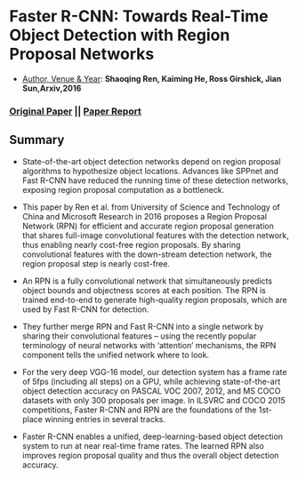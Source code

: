# Faster R-CNN: Towards Real-Time Object Detection with Region Proposal Networks
- <ins>Author, Venue & Year</ins>: **Shaoqing Ren, Kaiming He, Ross Girshick, Jian Sun,Arxiv,2016**

### [Original Paper]( https://arxiv.org/abs/1506.01497) || [**Paper Report**](https://github.com/AdiNarendra98/Papers-on-Vision/blob/main/Paper%20Summaries/14.Faster%20R-CNN-Towards%20Real-Time%20Object%20Detection%20with%20Region%20Proposal%20Networks/Faster%20R-CNN.pdf)

## Summary

* State-of-the-art object detection networks depend on region proposal algorithms to hypothesize object locations. Advances like SPPnet and Fast R-CNN have reduced the running time of these detection networks, exposing region proposal computation as a bottleneck.

* This paper by Ren et al. from University of Science and Technology of China and Microsoft Research in 2016 proposes a Region Proposal Network (RPN) for efficient and accurate region proposal generation that shares full-image convolutional features with the detection network, thus enabling nearly cost-free region proposals. By sharing convolutional features with the down-stream detection network, the region proposal step is nearly cost-free.

* An RPN is a fully convolutional network that simultaneously predicts object bounds and objectness scores at each position. The RPN is trained end-to-end to generate high-quality region proposals, which are used by Fast R-CNN for detection.

* They further merge RPN and Fast R-CNN into a single network by sharing their convolutional features – using the recently popular terminology of neural networks with ‘attention’ mechanisms, the RPN component tells the unified network where to look.

* For the very deep VGG-16 model, our detection system has a frame rate of 5fps (including all steps) on a GPU, while achieving state-of-the-art object detection accuracy on PASCAL VOC 2007, 2012, and MS COCO datasets with only 300 proposals per image. In ILSVRC and COCO 2015 competitions, Faster R-CNN and RPN are the foundations of the 1st-place winning entries in several tracks.

* Faster R-CNN enables a unified, deep-learning-based object detection system to run at near real-time frame rates. The learned RPN also improves region proposal quality and thus the overall object detection accuracy.
